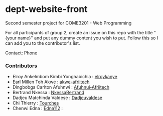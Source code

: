 # dept-website-front
Second semester project for COME3201 - Web Programming

For all participants of group 2, create an issue on this repo with the title "{your name}" and put any dummy content you wish to put.
Follow this so I can add you to the contributor's list.

Contact: [Phone](237672270627)

### Contributors
 - Elroy Ankelmbom Kimbi Yonghabichia : [elroykanye](https://github.com/elroykanye)
 - Earl Millen Toh Akwe : [akwe-afriitech](https://github.com/akwe-afriitech)
 - Dingbobga Carlton Afuhnwi : [Afuhnui-Afriitech](https://github.com/Afuhnwi-Afriitech)
 - Bertrand Nkessa : [NkessaBertrand](https://github.com/NkessaBertrand)
 - Dadjeu Matchinda Valdese : [Dadjeuvaldese](https://github.com/Dadjeuvaldese)
 - Chi Thierry : [Tourches](https://github.com/Tourches)
 - Chenwi Edna : [Edna112](https://github.com/Edna112)
 : 

